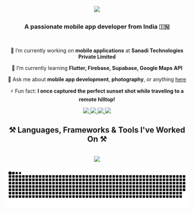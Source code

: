 
<h1 align="center">
    <img src="https://readme-typing-svg.herokuapp.com/?font=Righteous&size=35&center=true&vCenter=true&width=500&height=70&duration=4000&lines=Hi+There!+👋;+I'm+Subrahmanya+S+Hegde!;&color=blue" />
</h1>


<h3 align="center">A passionate mobile app developer from India 🇮🇳</h3>

<br/>

<div align="center">

 🔭 I’m currently working on **mobile applications** at **Sanadi Technologies Private Limited**  
 
 🌱 I’m currently learning **Flutter, Firebase, Supabase, Google Maps API**

💬 Ask me about **mobile app development**, **photography**, or anything [here](https://github.com/subshegde/subshegde/issues)

⚡ Fun fact: **I once captured the perfect sunset shot while traveling to a remote hilltop!**

</div>

<div align="center"> 
  <a href="mailto:subrahmanyahegde460@gmail.com">
    <img src="https://img.shields.io/badge/Gmail-333333?style=for-the-badge&logo=gmail&logoColor=red" />
  </a>
  <a href="https://www.linkedin.com/in/subrahmanya-s-hegde-2329112a2" target="_blank">
    <img src="https://img.shields.io/badge/LinkedIn-0077B5?style=for-the-badge&logo=linkedin&logoColor=white" target="_blank" />
  </a>
    <a href="https://x.com/SSHegdeVisuals" target="_blank">
  <img src="https://img.shields.io/badge/X-000000?style=for-the-badge&logo=x&logoColor=white" target="_blank" />
</a>

  <a href="https://www.youtube.com/@SSHegde.Visuals" target="_blank">
  <img src="https://img.shields.io/badge/YouTube-FF0000?style=for-the-badge&logo=youtube&logoColor=white" target="_blank" />
</a>

</div>


<h2 align="center">⚒️ Languages, Frameworks & Tools I've Worked On ⚒️</h2>
<br/>
<div align="center">
    <img src="https://skillicons.dev/icons?i=flutter,dart,kotlin,firebase,java,mongodb,postman,api,vs code,androidstudio,paymentgateway,googlemaps,git,github,laravel,html,css,reactnative,sql,sqlite,mysql" />
</div>



![snake gif](https://github.com/subshegde/subshegde/blob/output/github-snake.svg)
